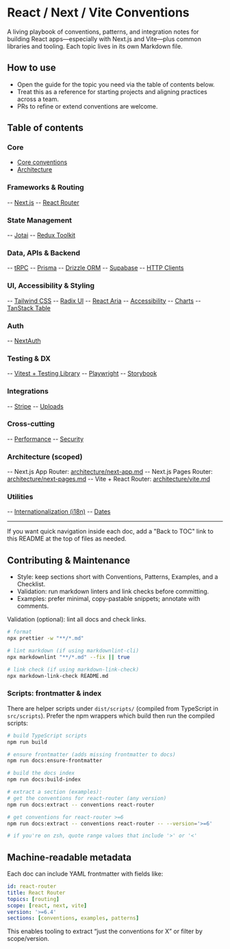 # React / Next / Vite Conventions

A living playbook of conventions, patterns, and integration notes for building React apps—especially with Next.js and Vite—plus common libraries and tooling. Each topic lives in its own Markdown file.

## How to use

- Open the guide for the topic you need via the table of contents below.
- Treat this as a reference for starting projects and aligning practices across a team.
- PRs to refine or extend conventions are welcome.

## Table of contents

### Core

- [Core conventions](docs/core.md)
- [Architecture](docs/architecture.md)

### Frameworks & Routing

-- [Next.js](docs/nextjs.md)
-- [React Router](docs/react-router.md)

### State Management

-- [Jotai](docs/jotai.md)
-- [Redux Toolkit](docs/redux-toolkit.md)

### Data, APIs & Backend

-- [tRPC](docs/trpc.md)
-- [Prisma](docs/prisma.md)
-- [Drizzle ORM](docs/drizzle.md)
-- [Supabase](docs/supabase.md)
-- [HTTP Clients](docs/http-clients.md)

### UI, Accessibility & Styling

-- [Tailwind CSS](docs/tailwind.md)
-- [Radix UI](docs/radix-ui.md)
-- [React Aria](docs/react-aria.md)
-- [Accessibility](docs/accessibility.md)
-- [Charts](docs/charts.md)
-- [TanStack Table](docs/tanstack-table.md)

### Auth

-- [NextAuth](docs/nextauth.md)

### Testing & DX

-- [Vitest + Testing Library](docs/vitest-testing-library.md)
-- [Playwright](docs/playwright.md)
-- [Storybook](docs/storybook.md)

### Integrations

-- [Stripe](docs/stripe.md)
-- [Uploads](docs/uploads.md)

### Cross-cutting

-- [Performance](docs/performance.md)
-- [Security](docs/security.md)

### Architecture (scoped)

-- Next.js App Router: [architecture/next-app.md](docs/architecture/next-app.md)
-- Next.js Pages Router: [architecture/next-pages.md](docs/architecture/next-pages.md)
-- Vite + React Router: [architecture/vite.md](docs/architecture/vite.md)

### Utilities

-- [Internationalization (i18n)](docs/i18n.md)
-- [Dates](docs/dates.md)

---

If you want quick navigation inside each doc, add a "Back to TOC" link to this README at the top of files as needed.

## Contributing & Maintenance

- Style: keep sections short with Conventions, Patterns, Examples, and a Checklist.
- Validation: run markdown linters and link checks before committing.
- Examples: prefer minimal, copy-pastable snippets; annotate with comments.

Validation (optional): lint all docs and check links.

```sh
# format
npx prettier -w "**/*.md"

# lint markdown (if using markdownlint-cli)
npx markdownlint "**/*.md" --fix || true

# link check (if using markdown-link-check)
npx markdown-link-check README.md
```

### Scripts: frontmatter & index

There are helper scripts under `dist/scripts/` (compiled from TypeScript in `src/scripts`). Prefer the npm wrappers which build then run the compiled scripts:

```sh
# build TypeScript scripts
npm run build

# ensure frontmatter (adds missing frontmatter to docs)
npm run docs:ensure-frontmatter

# build the docs index
npm run docs:build-index

# extract a section (examples):
# get the conventions for react-router (any version)
npm run docs:extract -- conventions react-router

# get conventions for react-router >=6
npm run docs:extract -- conventions react-router -- --version='>=6'

# if you're on zsh, quote range values that include '>' or '<'
```

## Machine-readable metadata

Each doc can include YAML frontmatter with fields like:

```yaml
id: react-router
title: React Router
topics: [routing]
scope: [react, next, vite]
version: '>=6.4'
sections: [conventions, examples, patterns]
```

This enables tooling to extract “just the conventions for X” or filter by scope/version.
